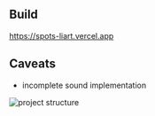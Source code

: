 ## Build

https://spots-liart.vercel.app

## Caveats

* incomplete sound implementation

![project structure](./project_structure.png)
